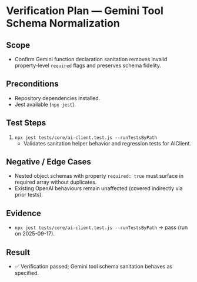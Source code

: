 # Verification Plan — Gemini Tool Schema Normalization

## Scope
- Confirm Gemini function declaration sanitation removes invalid property-level `required` flags and preserves schema fidelity.

## Preconditions
- Repository dependencies installed.
- Jest available (`npx jest`).

## Test Steps
1. `npx jest tests/core/ai-client.test.js --runTestsByPath`
   - Validates sanitation helper behavior and regression tests for AIClient.

## Negative / Edge Cases
- Nested object schemas with property `required: true` must surface in required array without duplicates.
- Existing OpenAI behaviours remain unaffected (covered indirectly via prior tests).

## Evidence
- `npx jest tests/core/ai-client.test.js --runTestsByPath` → pass (run on 2025-09-17).

## Result
- ✅ Verification passed; Gemini tool schema sanitation behaves as specified.
